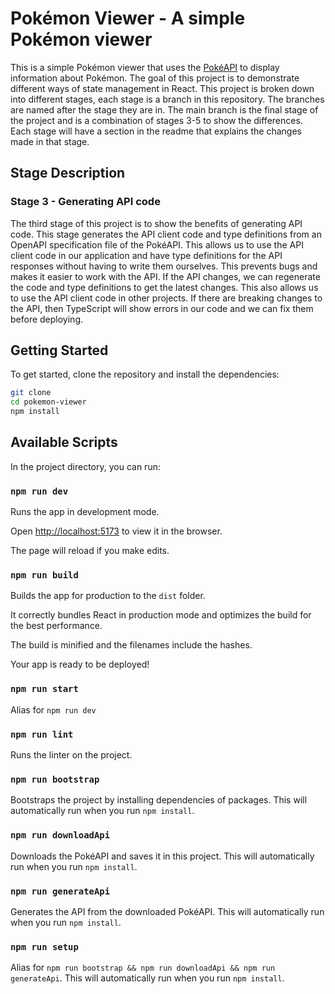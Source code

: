 # Pokémon Viewer - A simple Pokémon viewer

This is a simple Pokémon viewer that uses the [PokéAPI](https://pokeapi.co/) to display information about Pokémon.
The goal of this project is to demonstrate different ways of state management in React.
This project is broken down into different stages, each stage is a branch in this repository. The branches are named after the stage they are in. The main branch is the final stage of the project and is a combination of stages 3-5 to show the differences. Each stage will have a section in the readme that explains the changes made in that stage.

## Stage Description

### Stage 3 - Generating API code
  The third stage of this project is to show the benefits of generating API code.
  This stage generates the API client code and type definitions from an OpenAPI specification file of the PokéAPI.
  This allows us to use the API client code in our application and have type definitions for the API responses without having to write them ourselves. This prevents bugs and makes it easier to work with the API. If the API changes, we can regenerate the code and type definitions to get the latest changes. This also allows us to use the API client code in other projects. If there are breaking changes to the API, then
  TypeScript will show errors in our code and we can fix them before deploying.

## Getting Started

To get started, clone the repository and install the dependencies:

```bash
git clone
cd pokemon-viewer
npm install
```

## Available Scripts

In the project directory, you can run:

### `npm run dev`

Runs the app in development mode.

Open [http://localhost:5173](http://localhost:5173) to view it in the browser.

The page will reload if you make edits.

### `npm run build`

Builds the app for production to the `dist` folder.

It correctly bundles React in production mode and optimizes the build for the best performance.

The build is minified and the filenames include the hashes.

Your app is ready to be deployed!

### `npm run start`

Alias for `npm run dev`

### `npm run lint`

Runs the linter on the project.

### `npm run bootstrap`

Bootstraps the project by installing dependencies of packages. This will automatically run when you run `npm install`.

### `npm run downloadApi`

Downloads the PokéAPI and saves it in this project. This will automatically run when you run `npm install`.

### `npm run generateApi`

Generates the API from the downloaded PokéAPI. This will automatically run when you run `npm install`.

### `npm run setup`

Alias for `npm run bootstrap && npm run downloadApi && npm run generateApi`. This will automatically run when you run `npm install`.